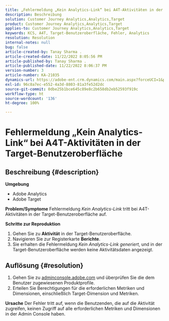 ```yaml
---
title: „Fehlermeldung „Kein Analytics-Link“ bei A4T-Aktivitäten in der Target-Benutzeroberfläche“
description: Beschreibung
solution: Customer Journey Analytics,Analytics,Target
product: Customer Journey Analytics,Analytics,Target
applies-to: Customer Journey Analytics,Analytics,Target
keywords: KCS, A4T, Target-Benutzeroberfläche, Fehler, Analytics
resolution: Resolution
internal-notes: null
bug: false
article-created-by: Tanay Sharma .
article-created-date: 11/22/2022 8:05:56 PM
article-published-by: Tanay Sharma .
article-published-date: 11/22/2022 8:06:37 PM
version-number: 3
article-number: KA-21035
dynamics-url: https://adobe-ent.crm.dynamics.com/main.aspx?forceUCI=1&pagetype=entityrecord&etn=knowledgearticle&id=d5858012-a16a-ed11-9561-6045bd006a22
exl-id: 96c8a7ec-e552-4a3d-8803-81a3fe52d2dc
source-git-commit: 0dbe25b1bce645c89e8c2b658db2eb52593f919c
workflow-type: ht
source-wordcount: '136'
ht-degree: 100%

---
```


# Fehlermeldung „Kein Analytics-Link“ bei A4T-Aktivitäten in der Target-Benutzeroberfläche

## Beschreibung {#description}

<b>Umgebung</b>
- Adobe Analytics
- Adobe Target



<b>Problem/Symptome</b>
Fehlermeldung *Kein Analytics-Link* tritt bei A4T-Aktivitäten in der Target-Benutzeroberfläche auf.



<b>Schritte zur Reproduktion</b>

1. Gehen Sie zu <b>Aktivität</b> in der Target-Benutzeroberfläche.
2. Navigieren Sie zur Registerkarte <b>Berichte</b>.
3. Sie erhalten die Fehlermeldung *Kein Analytics-Link generiert*, und in der Target-Benutzeroberfläche werden keine Aktivitätsdaten angezeigt.



## Auflösung {#resolution}


1. Gehen Sie zu [adminconsole.adobe.com](https://adminconsole.adobe.com/) und überprüfen Sie die dem Benutzer zugewiesenen Produktprofile.
2. Erteilen Sie Berechtigungen für die erforderlichen Metriken und Dimensionen, einschließlich Target-Dimension und Metriken.



<b>Ursache</b>
Der Fehler tritt auf, wenn die Benutzenden, die auf die Aktivität zugreifen, keinen Zugriff auf alle erforderlichen Metriken und Dimensionen in der Admin Console haben.
